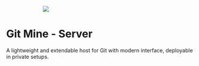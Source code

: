 &nbsp;&nbsp;&nbsp;&nbsp; &nbsp;&nbsp;&nbsp;&nbsp; &nbsp;&nbsp;&nbsp;&nbsp; &nbsp;&nbsp;&nbsp;&nbsp; &nbsp;&nbsp;&nbsp;&nbsp; <img src="https://avatars.githubusercontent.com/u/125908595?s=100&v=4" />


# Git Mine - Server

A lightweight and extendable host for Git with modern interface, deployable in private setups.

